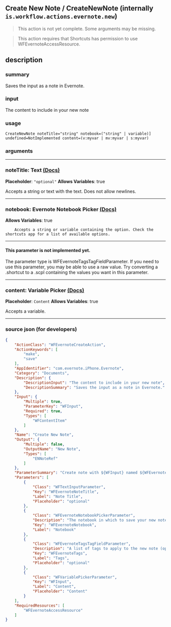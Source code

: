 
## Create New Note / CreateNewNote (internally `is.workflow.actions.evernote.new`)

> This action is not yet complete. Some arguments may be missing.

> This action requires that Shortcuts has permission to use WFEvernoteAccessResource.


## description

### summary

Saves the input as a note in Evernote.


### input

The content to include in your new note


### usage
```
CreateNewNote noteTitle="string" notebook=("string" | variable)] undefined=NotImplemented content=(v:myvar | mv:myvar | s:myvar)
```

### arguments

---

### noteTitle: Text [(Docs)](https://pfgithub.github.io/shortcutslang/gettingstarted#text-field)
**Placeholder**: `"optional"`
**Allows Variables**: true



Accepts a string 
or text
with the text. Does not allow newlines.

---

### notebook: Evernote Notebook Picker [(Docs)](https://pfgithub.github.io/shortcutslang/gettingstarted#other-fields)
**Allows Variables**: true



		Accepts a string or variable containing the option. Check the shortcuts app for a list of available options. 

---

#### This parameter is not implemented yet.

The parameter type is WFEvernoteTagsTagFieldParameter. If you need to use this parameter, you may
be able to use a raw value. Try converting a .shortcut to a .scpl containing
the values you want in this parameter.

---

### content: Variable Picker [(Docs)](https://pfgithub.github.io/shortcutslang/gettingstarted#variable-picker-fields)
**Placeholder**: ```
		Content
		```
**Allows Variables**: true



Accepts a variable.

---

### source json (for developers)

```json
{
	"ActionClass": "WFEvernoteCreateAction",
	"ActionKeywords": [
		"make",
		"save"
	],
	"AppIdentifier": "com.evernote.iPhone.Evernote",
	"Category": "Documents",
	"Description": {
		"DescriptionInput": "The content to include in your new note",
		"DescriptionSummary": "Saves the input as a note in Evernote."
	},
	"Input": {
		"Multiple": true,
		"ParameterKey": "WFInput",
		"Required": true,
		"Types": [
			"WFContentItem"
		]
	},
	"Name": "Create New Note",
	"Output": {
		"Multiple": false,
		"OutputName": "New Note",
		"Types": [
			"ENNoteRef"
		]
	},
	"ParameterSummary": "Create note with ${WFInput} named ${WFEvernoteNoteTitle}",
	"Parameters": [
		{
			"Class": "WFTextInputParameter",
			"Key": "WFEvernoteNoteTitle",
			"Label": "Note Title",
			"Placeholder": "optional"
		},
		{
			"Class": "WFEvernoteNotebookPickerParameter",
			"Description": "The notebook in which to save your new note (optional)",
			"Key": "WFEvernoteNotebook",
			"Label": "Notebook"
		},
		{
			"Class": "WFEvernoteTagsTagFieldParameter",
			"Description": "A list of tags to apply to the new note (optional)",
			"Key": "WFEvernoteTags",
			"Label": "Tags",
			"Placeholder": "optional"
		},
		{
			"Class": "WFVariablePickerParameter",
			"Key": "WFInput",
			"Label": "Content",
			"Placeholder": "Content"
		}
	],
	"RequiredResources": [
		"WFEvernoteAccessResource"
	]
}
```
